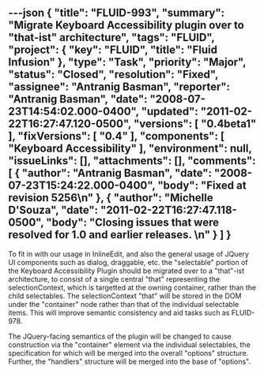 ---json
{
  "title": "FLUID-993",
  "summary": "Migrate Keyboard Accessibility plugin over to \"that-ist\" architecture",
  "tags": "FLUID",
  "project": {
    "key": "FLUID",
    "title": "Fluid Infusion"
  },
  "type": "Task",
  "priority": "Major",
  "status": "Closed",
  "resolution": "Fixed",
  "assignee": "Antranig Basman",
  "reporter": "Antranig Basman",
  "date": "2008-07-23T14:54:02.000-0400",
  "updated": "2011-02-22T16:27:47.120-0500",
  "versions": [
    "0.4beta1"
  ],
  "fixVersions": [
    "0.4"
  ],
  "components": [
    "Keyboard Accessibility"
  ],
  "environment": null,
  "issueLinks": [],
  "attachments": [],
  "comments": [
    {
      "author": "Antranig Basman",
      "date": "2008-07-23T15:24:22.000-0400",
      "body": "Fixed at revision 5256\n"
    },
    {
      "author": "Michelle D'Souza",
      "date": "2011-02-22T16:27:47.118-0500",
      "body": "Closing issues that were resolved for 1.0 and earlier releases.&#x20;\n"
    }
  ]
}
---
To fit in with our usage in InlineEdit, and also the general usage of JQuery UI components such as dialog, draggable, etc. the "selectable" portion of the Keyboard Accessibility Plugin should be migrated over to a "that"-ist architecture, to consist of a single central "that" representing the selectionContext, which is targetted at the owning container, rather than the child selectables. The selectionContext "that" will be stored in the DOM under the "container" node rather than that of the individual selectable items. This will improve semantic consistency and aid tasks such as FLUID-978.

The JQuery-facing semantics of the plugin will be changed to cause construction via the "container" element via the individual selectables, the specification for which will be merged into the overall "options" structure. Further, the "handlers" structure will be merged into the base of "options".

        